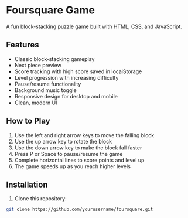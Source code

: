 # Foursquare Game

A fun block-stacking puzzle game built with HTML, CSS, and JavaScript.

## Features

- Classic block-stacking gameplay
- Next piece preview
- Score tracking with high score saved in localStorage
- Level progression with increasing difficulty
- Pause/resume functionality
- Background music toggle
- Responsive design for desktop and mobile
- Clean, modern UI

## How to Play

1. Use the left and right arrow keys to move the falling block
2. Use the up arrow key to rotate the block
3. Use the down arrow key to make the block fall faster
4. Press P or Space to pause/resume the game
5. Complete horizontal lines to score points and level up
6. The game speeds up as you reach higher levels

## Installation

1. Clone this repository:
```bash
git clone https://github.com/yourusername/foursquare.git
